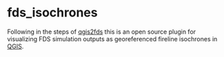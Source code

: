 # fds_isochrones

Following in the steps of [qgis2fds](https://github.com/firetools/qgis2fds) this is an open source plugin for visualizing FDS simulation outputs as georeferenced fireline isochrones in [QGIS](http://www.qgis.org).
